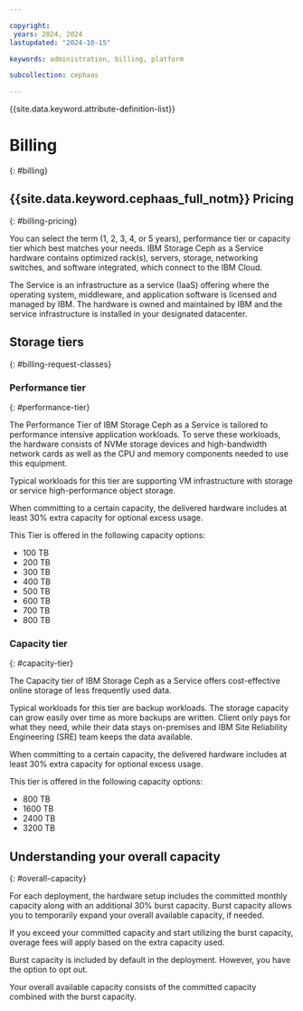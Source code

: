```yaml
---

copyright:
 years: 2024, 2024
lastupdated: "2024-10-15"

keywords: administration, billing, platform

subcollection: cephaas

---
```


{{site.data.keyword.attribute-definition-list}}


# Billing
{: #billing}

## {{site.data.keyword.cephaas_full_notm}} Pricing
{: #billing-pricing}

You can select the term (1, 2, 3, 4, or 5 years), performance tier or capacity tier which best matches your needs. IBM Storage Ceph as a Service hardware contains optimized rack(s), servers, storage, networking switches, and software integrated, which connect to the IBM Cloud.

The Service is an infrastructure as a service (IaaS) offering where the operating system, middleware, and application software is licensed and managed by IBM. The hardware is owned and maintained by IBM and the service infrastructure is installed in your designated datacenter.

## Storage tiers
{: #billing-request-classes}

### Performance tier
{: #performance-tier}

The Performance Tier of IBM Storage Ceph as a Service is tailored to performance intensive application workloads. To serve these workloads, the hardware consists of NVMe storage devices and high-bandwidth network cards as well as the CPU and memory components needed to use this equipment.

Typical workloads for this tier are supporting VM infrastructure with storage or service high-performance object storage.

When committing to a certain capacity, the delivered hardware includes at least 30% extra capacity for optional excess usage.

This Tier is offered in the following capacity options:

- 100 TB
- 200 TB
- 300 TB
- 400 TB
- 500 TB
- 600 TB
- 700 TB
- 800 TB

### Capacity tier
{: #capacity-tier}

The Capacity tier of IBM Storage Ceph as a Service offers cost-effective online storage of less frequently used data.

Typical workloads for this tier are backup workloads. The storage capacity can grow easily over time as more backups are written. Client only pays for what they need, while their data stays on-premises and IBM Site Reliability Engineering (SRE) team keeps the data available.

When committing to a certain capacity, the delivered hardware includes at least 30% extra capacity for optional excess usage.

This tier is offered in the following capacity options:

- 800 TB
- 1600 TB
- 2400 TB
- 3200 TB

## Understanding your overall capacity
{: #overall-capacity}

For each deployment, the hardware setup includes the committed monthly capacity along with an additional 30% burst capacity. Burst capacity allows you to temporarily expand your overall available capacity, if needed.

If you exceed your committed capacity and start utilizing the burst capacity, overage fees will apply based on the extra capacity used.

Burst capacity is included by default in the deployment. However, you have the option to opt out.

Your overall available capacity consists of the committed capacity combined with the burst capacity.
